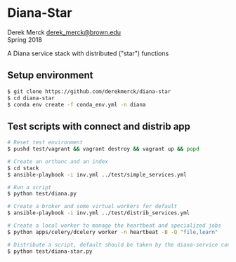 # Diana-Star

Derek Merck <derek_merck@brown.edu>  
Spring 2018  

A Diana service stack with distributed ("star") functions


## Setup environment

```bash
$ git clone https://github.com/derekmerck/diana-star
$ cd diana-star
$ conda env create -f conda_env.yml -n diana
```


## Test scripts with connect and distrib app

```bash
# Reset test environment
$ pushd test/vagrant && vagrant destroy && vagrant up && popd

# Create an orthanc and an index
$ cd stack
$ ansible-playbook -i inv.yml ../test/simple_services.yml

# Run a script
$ python test/diana.py

# Create a broker and some virtual workers for default
$ ansible-playbook -i inv.yml ../test/distrib_services.yml

# Create a local worker to manage the heartbeat and specialized jobs
$ python apps/celery/dcelery worker -n heartbeat -B -Q "file,learn"

# Distribute a script, default should be taken by the diana-service container
$ python test/diana-star.py
```

